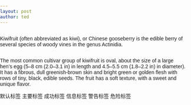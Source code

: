```yaml
---
layout: post
author: ted
---
```

<p>Kiwifruit (often abbreviated as kiwi), or Chinese gooseberry is the
edible berry of several species of woody vines in the genus Actinidia.</p>

<p>The most common cultivar group of kiwifruit is oval, about the size of
a large hen’s egg (5–8 cm (2.0–3.1 in) in length and 4.5–5.5 cm
(1.8–2.2 in) in diameter). It has a fibrous, dull greenish-brown skin
and bright green or golden flesh with rows of tiny, black, edible
seeds. The fruit has a soft texture, with a sweet and unique flavor.</p>
<head>
	<meta charset="utf-8" /> 
	<title>Bootstrap 实例 - 标签的变体</title>
	<link rel="stylesheet" href="https://cdn.staticfile.net/twitter-bootstrap/3.3.7/css/bootstrap.min.css" />  
	<script src="https://cdn.staticfile.net/jquery/2.1.1/jquery.min.js"></script>
	<script src="https://cdn.staticfile.net/twitter-bootstrap/3.3.7/js/bootstrap.min.js"></script>
    <title>Kiwifruit</title>
   <style>
      body {
         font-family: Arial, sans-serif;
         margin: 0;
         padding: 0;
         height: 100vh;
         background-image: url('https://img2.imgtp.com/2024/05/09/IaraQwYf.jpg');
         background-size: cover;
         background-position: center;
         display: flex;
         flex-direction: column;
      }
   </style>
</head>
<body>
    <div class="main-content">   
		<div class="label-container">  
			<span class="label label-default">默认标签</span>  
			<span class="label label-primary">主要标签</span>  
			<span class="label label-success">成功标签</span>  
			<span class="label label-info">信息标签</span>  
			<span class="label label-warning">警告标签</span>  
			<span class="label label-danger">危险标签</span>  
		</div>  
	</div>  
</body>

